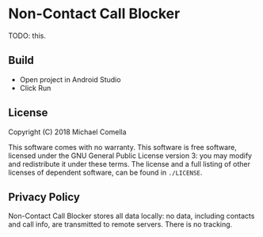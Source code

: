 # Non-Contact Call Blocker
TODO: this.

## Build
- Open project in Android Studio
- Click Run

## License
Copyright (C) 2018 Michael Comella

This software comes with no warranty. This software is free software, licensed
under the GNU General Public License version 3: you may modify and redistribute
it under these terms. The license and a full listing of other licenses of
dependent software, can be found in `./LICENSE`.

## Privacy Policy
Non-Contact Call Blocker stores all data locally: no data, including contacts
and call info, are transmitted to remote servers. There is no tracking.
